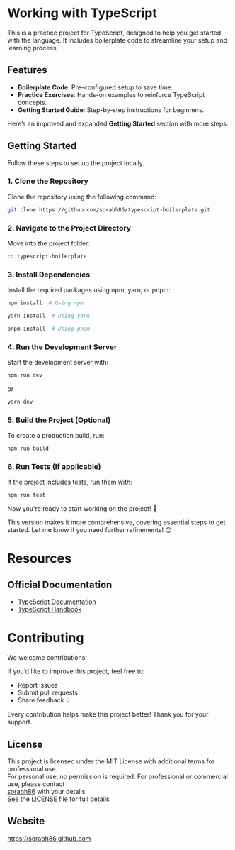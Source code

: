 # Working with TypeScript

This is a practice project for TypeScript, designed to help you get started with the language. It includes boilerplate code to streamline your setup and learning process.

## Features
- **Boilerplate Code**: Pre-configured setup to save time.
- **Practice Exercises**: Hands-on examples to reinforce TypeScript concepts.
- **Getting Started Guide**: Step-by-step instructions for beginners.

Here’s an improved and expanded **Getting Started** section with more steps:  

## Getting Started  

Follow these steps to set up the project locally.  

### 1. Clone the Repository  
Clone the repository using the following command:  

```bash
git clone https://github.com/sorabh86/typescript-boilerplate.git
```  

### 2. Navigate to the Project Directory  
Move into the project folder:  

```bash
cd typescript-boilerplate
```  

### 3. Install Dependencies  
Install the required packages using npm, yarn, or pnpm:  

```bash
npm install  # Using npm

yarn install  # Using yarn

pnpm install  # Using pnpm
```  

### 4. Run the Development Server  
Start the development server with:  

```bash
npm run dev
```  

or  

```bash
yarn dev
```  

### 5. Build the Project (Optional)  
To create a production build, run:  

```bash
npm run build
```  

### 6. Run Tests (If applicable)  
If the project includes tests, run them with:  

```bash
npm run test
```  

Now you're ready to start working on the project! 🚀  


This version makes it more comprehensive, covering essential steps to get started. Let me know if you need further refinements! 😊

# Resources  

## Official Documentation  
- [TypeScript Documentation](https://www.typescriptlang.org/docs/)  
- [TypeScript Handbook](https://www.typescriptlang.org/tsguide)  

# Contributing  

We welcome contributions!

If you’d like to improve this project, feel free to:  
- Report issues
- Submit pull requests  
- Share feedback 💡

Every contribution helps make this project better! Thank you for your support.

## License
This project is licensed under the MIT License with additional terms for professional use.  
For personal use, no permission is required. For professional or commercial use, please contact  
[sorabh86](mailto:ssorabh.ssharma@hotmail.com) with your details.  
See the [LICENSE](LICENSE.txt) file for full details

## Website
https://sorabh86.github.com